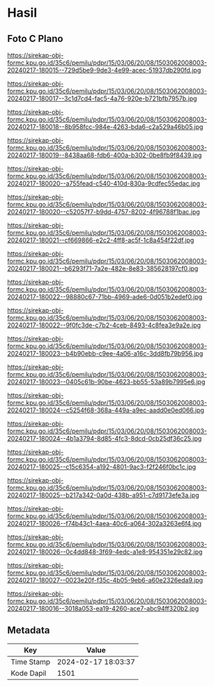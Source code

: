 # Hasil

## Foto C Plano

https://sirekap-obj-formc.kpu.go.id/35c6/pemilu/pdpr/15/03/06/20/08/1503062008003-20240217-180015--729d5be9-9de3-4e99-acec-51937db290fd.jpg

https://sirekap-obj-formc.kpu.go.id/35c6/pemilu/pdpr/15/03/06/20/08/1503062008003-20240217-180017--3c1d7cd4-fac5-4a76-920e-b721bfb7957b.jpg

https://sirekap-obj-formc.kpu.go.id/35c6/pemilu/pdpr/15/03/06/20/08/1503062008003-20240217-180018--8b958fcc-984e-4263-bda6-c2a529a46b05.jpg

https://sirekap-obj-formc.kpu.go.id/35c6/pemilu/pdpr/15/03/06/20/08/1503062008003-20240217-180019--8438aa68-fdb6-400a-b302-0be8fb9f8439.jpg

https://sirekap-obj-formc.kpu.go.id/35c6/pemilu/pdpr/15/03/06/20/08/1503062008003-20240217-180020--a755fead-c540-410d-830a-9cdfec55edac.jpg

https://sirekap-obj-formc.kpu.go.id/35c6/pemilu/pdpr/15/03/06/20/08/1503062008003-20240217-180020--c52057f7-b9dd-4757-8202-4f96788f1bac.jpg

https://sirekap-obj-formc.kpu.go.id/35c6/pemilu/pdpr/15/03/06/20/08/1503062008003-20240217-180021--cf669866-e2c2-4ff8-ac5f-1c8a454f22df.jpg

https://sirekap-obj-formc.kpu.go.id/35c6/pemilu/pdpr/15/03/06/20/08/1503062008003-20240217-180021--b6293f71-7a2e-482e-8e83-385628197cf0.jpg

https://sirekap-obj-formc.kpu.go.id/35c6/pemilu/pdpr/15/03/06/20/08/1503062008003-20240217-180022--98880c67-71bb-4969-ade6-0d051b2edef0.jpg

https://sirekap-obj-formc.kpu.go.id/35c6/pemilu/pdpr/15/03/06/20/08/1503062008003-20240217-180022--9f0fc3de-c7b2-4ceb-8493-4c8fea3e9a2e.jpg

https://sirekap-obj-formc.kpu.go.id/35c6/pemilu/pdpr/15/03/06/20/08/1503062008003-20240217-180023--b4b90ebb-c9ee-4a06-a16c-3dd8fb79b956.jpg

https://sirekap-obj-formc.kpu.go.id/35c6/pemilu/pdpr/15/03/06/20/08/1503062008003-20240217-180023--0405c61b-90be-4623-bb55-53a89b7995e6.jpg

https://sirekap-obj-formc.kpu.go.id/35c6/pemilu/pdpr/15/03/06/20/08/1503062008003-20240217-180024--c5254f68-368a-449a-a9ec-aadd0e0ed066.jpg

https://sirekap-obj-formc.kpu.go.id/35c6/pemilu/pdpr/15/03/06/20/08/1503062008003-20240217-180024--4b1a3794-8d85-4fc3-8dcd-0cb25df36c25.jpg

https://sirekap-obj-formc.kpu.go.id/35c6/pemilu/pdpr/15/03/06/20/08/1503062008003-20240217-180025--c15c6354-a192-4801-9ac3-f2f246f0bc1c.jpg

https://sirekap-obj-formc.kpu.go.id/35c6/pemilu/pdpr/15/03/06/20/08/1503062008003-20240217-180025--b217a342-0a0d-438b-a951-c7d9173efe3a.jpg

https://sirekap-obj-formc.kpu.go.id/35c6/pemilu/pdpr/15/03/06/20/08/1503062008003-20240217-180026--f74b43c1-4aea-40c6-a064-302a3263e6f4.jpg

https://sirekap-obj-formc.kpu.go.id/35c6/pemilu/pdpr/15/03/06/20/08/1503062008003-20240217-180026--0c4dd848-3f69-4edc-a1e8-954351e29c82.jpg

https://sirekap-obj-formc.kpu.go.id/35c6/pemilu/pdpr/15/03/06/20/08/1503062008003-20240217-180027--0023e20f-f35c-4b05-9eb6-a60e2326eda9.jpg

https://sirekap-obj-formc.kpu.go.id/35c6/pemilu/pdpr/15/03/06/20/08/1503062008003-20240217-180016--3018a053-ea19-4260-ace7-abc94ff320b2.jpg


## Metadata

| Key        | Value               |
| ---------- | ------------------- |
| Time Stamp | 2024-02-17 18:03:37 |
| Kode Dapil | 1501                |



